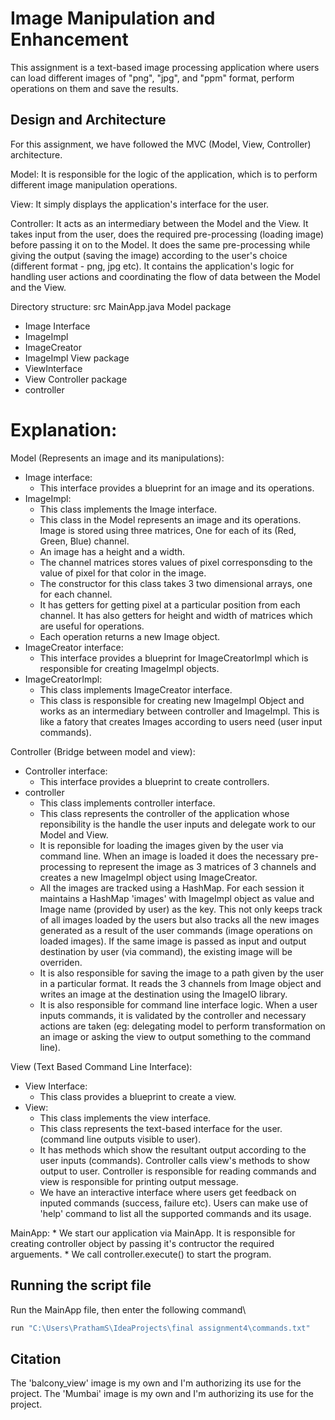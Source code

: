 
# Image Manipulation and Enhancement

This assignment is a text-based image processing application where users can load different images of "png", "jpg", and "ppm" format, perform operations on them and save the results.


## Design and Architecture
For this assignment, we have followed the MVC (Model, View, Controller) architecture.

Model: It is responsible for the logic of the application, which is to perform different image manipulation operations.

View: It simply displays the application's interface for the user.

Controller: It acts as an intermediary between the Model and the View. It takes input from the user, does the required pre-processing (loading image) before passing it on to the Model. It does the same pre-processing while giving the output (saving the image) according to the user's choice (different format - png, jpg etc). It contains the application's logic for handling user actions and coordinating the flow of data between the Model and the View.

Directory structure:
src
MainApp.java
Model package  
- Image Interface
- ImageImpl
- ImageCreator
- ImageImpl
View package
- ViewInterface
- View 
Controller package
- controller

# Explanation:

Model (Represents an image and its manipulations):

- Image interface:
	* This interface provides a blueprint for an image and its operations. 
- ImageImpl:
	* This class implements the Image interface. 
	* This class in the Model represents an image and its operations. Image is stored using three matrices, One for each of its (Red, Green, Blue) channel.
	* An image has a height and a width.
	* The channel matrices stores values of pixel corresponsding to the value of pixel for that color in the image. 
	* The constructor for this class takes 3 two dimensional arrays, one for each channel.
	* It has getters for getting pixel at a particular position from each channel. It has also getters for height and width of matrices which are useful for operations.
	* Each operation returns a new Image object. 
- ImageCreator interface:
	* This interface provides a blueprint for ImageCreatorImpl which is responsible for creating ImageImpl objects.
- ImageCreatorImpl:
	* This class implements ImageCreator interface.
	* This class is responsible for creating new ImageImpl Object and works as an intermediary between controller and ImageImpl. This is like a fatory that creates Images according to 	  users need (user input commands).

Controller (Bridge between model and view): 

- Controller interface:
	* This interface provides a blueprint to create controllers.
- controller
	* This class implements controller interface.
 	* This class represents the controller of the application whose reponsibility is the handle the user inputs and delegate work to our Model and View.
	* It is reponsible for loading the images given by the user via command line. When an image is loaded it does the necessary pre-processing to represent the image as 3 matrices of 3 	  channels and creates a new ImageImpl object using ImageCreator.
	* All the images are tracked using a HashMap. For each session it maintains a HashMap 'images' with ImageImpl object as value and Image name (provided by user) as the key. 
	  This not only keeps track of all images loaded by the users but also tracks all the new images generated as a result of the user commands (image operations on loaded images).
	  If the same image is passed as input and output destination by user (via command), the existing image will be overriden.
	* It is also responsible for saving the image to a path given by the user in a particular format. It reads the 3 channels from Image object and writes an image at the destination 	  using the ImageIO library.
	* It is also responsible for command line interface logic. When a user inputs commands, it is validated by the controller and necessary actions are taken (eg: delegating model to 	  perform transformation on an image or asking the view to output something to the command line).

View (Text Based Command Line Interface): 
- View Interface:
	* This class provides a blueprint to create a view.
- View:
	* This class implements the view interface.
	* This class represents the text-based interface for the user. (command line outputs visible to user).
	* It has methods which show the resultant output according to the user inputs (commands). Controller calls view's methods to show output to user. Controller is responsible for 	  reading commands and view is responsible for printing output message.
	* We have an interactive interface where users get feedback on inputed commands (success, failure etc). Users can make use of 'help' command to list all the supported commands and 	  its usage.

MainApp:
	* We start our application via MainApp. It is responsible for creating controller object by passing it's contructor the required arguements. 
	* We call controller.execute() to start the program.
   

## Running the script file
Run the MainApp file, then enter the following command\
```bash
run "C:\Users\PrathamS\IdeaProjects\final assignment4\commands.txt"
```
## Citation 
The 'balcony_view' image is my own and I'm authorizing its use for the project.
The 'Mumbai' image is my own and I'm authorizing its use for the project.